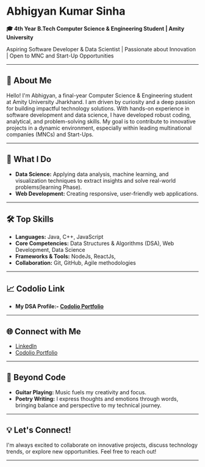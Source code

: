 # Abhigyan Kumar Sinha

**🎓 4th Year B.Tech Computer Science & Engineering Student | Amity University**

Aspiring Software Developer & Data Scientist | Passionate about Innovation | Open to MNC and Start-Up Opportunities

---

## 👋 About Me

Hello! I'm Abhigyan, a final-year Computer Science & Engineering student at Amity University Jharkhand. I am driven by curiosity and a deep passion for building impactful technology solutions. With hands-on experience in software development and data science, I have developed robust coding, analytical, and problem-solving skills. My goal is to contribute to innovative projects in a dynamic environment, especially within leading multinational companies (MNCs) and Start-Ups.

---

## 🚀 What I Do

- **Data Science:** Applying data analysis, machine learning, and visualization techniques to extract insights and solve real-world problems(learning Phase).
- **Web Development:** Creating responsive, user-friendly web applications.

---

## 🛠️ Top Skills

- **Languages:** Java, C++, JavaScript
- **Core Competencies:** Data Structures & Algorithms (DSA), Web Development, Data Science
- **Frameworks & Tools:**  NodeJs, ReactJs, 
- **Collaboration:** Git, GitHub, Agile methodologies

---

## 📈 Codolio Link


- **My DSA Profile:- [Codolio Portfolio](https://codolio.com/profile/Abhigyan24379)**

---

## 🌐 Connect with Me

- [LinkedIn](https://www.linkedin.com/in/abhigyan-kumar-sinha-627641238/)
- [Codolio Portfolio](https://codolio.com/profile/Abhigyan24379)

---

## 🎸 Beyond Code

- **Guitar Playing:** Music fuels my creativity and focus.
- **Poetry Writing:** I express thoughts and emotions through words, bringing balance and perspective to my technical journey.

---

## 💡 Let's Connect!

I'm always excited to collaborate on innovative projects, discuss technology trends, or explore new opportunities. Feel free to reach out!

---
